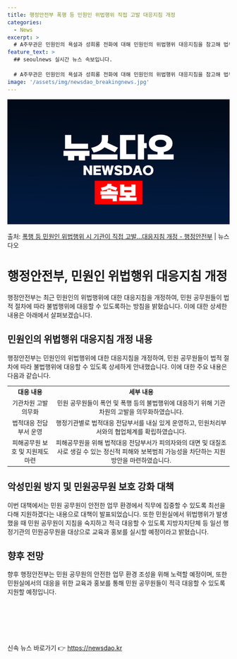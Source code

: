 ```yaml
---
title: 행정안전부 폭행 등 민원인 위법행위 직접 고발 대응지침 개정
categories:
  - News
excerpt: >
  # A주무관은 민원인의 욕설과 성희롱 전화에 대해 민원인의 위법행위 대응지침을 참고해 법무담당관실에 보고했다…
feature_text: >
  ## seoulnews 실시간 뉴스 속보입니다.

  # A주무관은 민원인의 욕설과 성희롱 전화에 대해 민원인의 위법행위 대응지침을 참고해 법무담당관실에 보고했다…
image: '/assets/img/newsdao_breakingnews.jpg'
---
```


![뉴스다오 속보](/assets/img/newsdao_breakingnews.jpg)

<p>출처: <a href="https://newsdao.kr/3743" rel="dofollow">폭행 등 민원인 위법행위 시 기관이 직접 고발…대응지침 개정  - 행정안전부</a> | 뉴스다오</p>

<h1>행정안전부, 민원인 위법행위 대응지침 개정</h1>
<p data-ke-size="size16">행정안전부는 최근 민원인의 위법행위에 대한 대응지침을 개정하여, 민원 공무원들이 법적 절차에 따라 불법행위에 대응할 수 있도록하는 방침을 밝혔습니다. 이에 대한 상세한 내용은 아래에서 살펴보겠습니다.</p>
<h2>민원인의 위법행위 대응지침 개정 내용</h2>
<p data-ke-size="size16">행정안전부는 민원인의 위법행위에 대한 대응지침을 개정하여, 민원 공무원들이 법적 절차에 따라 불법행위에 대응할 수 있도록 상세하게 안내했습니다. 이에 대한 주요 내용은 다음과 같습니다.</p>
<table>
  <tr>
    <td style="text-align: center; height: 17px;"><b>대응 내용</b></td>
    <td style="text-align: center; height: 17px;"><b>세부 내용</b></td>
  </tr>
  <tr>
    <td style="text-align: center; height: 17px;">기관차원 고발 의무화</td>
    <td style="text-align: center; height: 17px;">민원 공무원들이 폭언 및 폭행 등의 불법행위에 대응하기 위해 기관 차원의 고발을 의무화하였습니다.</td>
  </tr>
  <tr>
    <td style="text-align: center; height: 17px;">법적대응 전담부서 운영</td>
    <td style="text-align: center; height: 17px;">행정기관별로 법적대응 전담부서를 내실 있게 운영하고, 민원처리부서와의 협업체계를 확립하였습니다.</td>
  </tr>
  <tr>
    <td style="text-align: center; height: 17px;">피해공무원 보호 및 지원제도 마련</td>
    <td style="text-align: center; height: 17px;">피해공무원을 위해 법적대응 전담부서가 피의자와의 대면 및 대질조사로 생길 수 있는 정신적 피해와 보복범죄 가능성을 차단하는 지원방안을 마련하였습니다.</td>
  </tr>
</table>
<h2>악성민원 방지 및 민원공무원 보호 강화 대책</h2>
<p data-ke-size="size16">이번 대책에서는 민원 공무원이 안전한 업무 환경에서 직무에 집중할 수 있도록 최선을 다해 지원하겠다는 내용으로 대책이 발표되었습니다. 또한 민원실에서 위법행위가 발생했을 때 민원 공무원이 지침을 숙지하고 적극 대응할 수 있도록 지방자치단체 등 일선 행정기관의 민원공무원을 대상으로 교육과 홍보를 실시할 예정이라고 밝혔습니다.</p>
<h2>향후 전망</h2>
<p data-ke-size="size16">향후 행정안전부는 민원 공무원의 안전한 업무 환경 조성을 위해 노력할 예정이며, 또한 민원실에서의 대응을 위한 교육과 홍보를 통해 민원 공무원들이 적극 대응할 수 있도록 지원할 예정입니다.</p>
<p data-ke-size="size16">&nbsp;</p>
<p data-ke-size="size16">&nbsp;</p>
<p data-ke-size="size16">&nbsp;</p> 

신속 뉴스 바로가기 👉 <a href="https://newsdao.kr" rel="dofollow">https://newsdao.kr</a>


